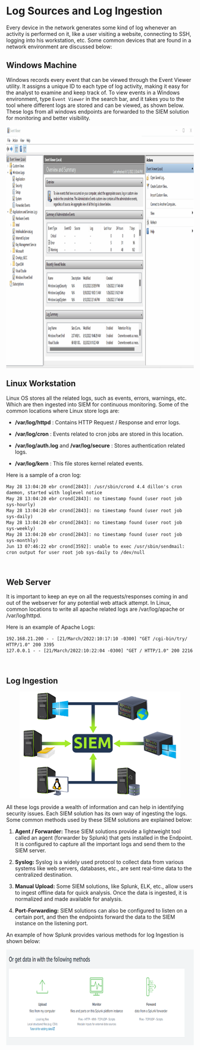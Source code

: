 # Log Sources and Log Ingestion

Every device in the network generates some kind of log whenever an activity is performed on it, like a user visiting a website, connecting to <span style="color: inherit;">SSH</span>, logging into his workstation, etc. Some common devices that are found in a network environment are discussed below:

## Windows Machine

Windows records every event that can be viewed through the Event Viewer utility. It assigns a unique ID to each type of log activity, making it easy for the analyst to examine and keep track of. To view events in a Windows environment, type `Event Viewer` in the search bar, and it takes you to the tool where different logs are stored and can be viewed, as shown below. These logs from all windows endpoints are forwarded to the <span style="color: inherit;">SIEM</span> solution for monitoring and better visibility.

<img src="../../../../_resources/30beed26fc514cb7f52773b88a4510b9.gif" alt="Shows Events in Event Viewer Interface" class="jop-noMdConv" width="1179" height="647" style="display: block; margin: 0 auto;">

## <span style="color: inherit;">Linux</span> Workstation

<span style="color: inherit;">Linux</span> <span style="color: inherit;">OS</span> stores all the related logs, such as events, errors, warnings, etc. Which are then ingested into <span style="color: inherit;">SIEM</span> for continuous monitoring. Some of the common locations where <span style="color: inherit;">Linux</span> store logs are:

- **/var/log/httpd** : Contains <span style="color: inherit;">HTTP</span> Request / Response and error logs.
    
- **/var/log/cron** : Events related to cron jobs are stored in this location.
    
- **/var/log/auth.log** and **/var/log/secure** : Stores authentication related logs.
    
- **/var/log/kern** : This file stores kernel related events.
    

Here is a sample of a cron log:

```plaintext
May 28 13:04:20 ebr crond[2843]: /usr/sbin/crond 4.4 dillon's cron daemon, started with loglevel notice  
May 28 13:04:20 ebr crond[2843]: no timestamp found (user root job sys-hourly)  
May 28 13:04:20 ebr crond[2843]: no timestamp found (user root job sys-daily)  
May 28 13:04:20 ebr crond[2843]: no timestamp found (user root job sys-weekly)  
May 28 13:04:20 ebr crond[2843]: no timestamp found (user root job sys-monthly)  
Jun 13 07:46:22 ebr crond[3592]: unable to exec /usr/sbin/sendmail: cron output for user root job sys-daily to /dev/null
```

&nbsp;

## Web Server

It is important to keep an eye on all the requests/responses coming in and out of the webserver for any potential web attack attempt. In <span style="color: inherit;">Linux</span>, common locations to write all <span style="color: inherit;">apache</span> related logs are /var/log/<span style="color: inherit;">apache</span> or /var/log/httpd.

Here is an example of <span style="color: inherit;">Apache</span> Logs:

```plaintext
192.168.21.200 - - [21/March/2022:10:17:10 -0300] "GET /cgi-bin/try/ HTTP/1.0" 200 3395
127.0.0.1 - - [21/March/2022:10:22:04 -0300] "GET / HTTP/1.0" 200 2216
```

&nbsp;

## Log Ingestion

<img src="../../../../_resources/593abd2bfd9fb31329bd1a6a80bf5ee0.png" alt="Shows Log Ingestion in SIEM" class="jop-noMdConv" width="433" height="286" style="display: block; margin: 0 auto;">

All these logs provide a wealth of information and can help in identifying security issues. Each <span style="color: inherit;">SIEM</span> solution has its own way of ingesting the logs. Some common methods used by these <span style="color: inherit;">SIEM</span> solutions are explained below:

1.  **Agent / Forwarder:** These <span style="color: inherit;">SIEM</span> solutions provide a lightweight tool called an agent (forwarder by <span style="color: inherit;">Splunk</span>) that gets installed in the Endpoint. It is configured to capture all the important logs and send them to the <span style="color: inherit;">SIEM</span> server.
    
2.  **Syslog:** Syslog is a widely used protocol to collect data from various systems like web servers, databases, etc., are sent real-time data to the centralized destination.
    
3.  **Manual Upload:** Some <span style="color: inherit;">SIEM</span> solutions, like <span style="color: inherit;">Splunk</span>, <span style="color: inherit;">ELK</span>, etc., allow users to ingest offline data for quick analysis. Once the data is ingested, it is normalized and made available for analysis.
    
4.  **Port-Forwarding:** <span style="color: inherit;">SIEM</span> solutions can also be configured to listen on a certain port, and then the endpoints forward the data to the <span style="color: inherit;">SIEM</span> instance on the listening port.
    

An example of how <span style="color: inherit;">Splunk</span> provides various methods for log Ingestion is shown below:

<img src="../../../../_resources/82d3a3a56537be4635c58cc10caee050.png" alt="Shows data INgestion Options in Splunk SIEM" class="jop-noMdConv" width="820" height="256" style="display: block; margin: 0 auto;">